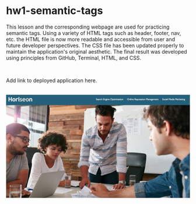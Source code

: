 # hw1-semantic-tags

This lesson and the corresponding webpage are used for practicing semantic tags. Using a variety of HTML tags such as header, footer, nav, etc. the HTML file is now more readable and accessible from user and future developer perspectives. The CSS file has been updated properly to maintain the application's original aesthetic. The final result was developed using principles from GitHub, Terminal, HTML, and CSS.

<br>

Add link to deployed application here.

<br>

<img src="./hw1-semantic-readme.png" width="700" />


<!--todo
    +Fix README.md screenshot GH issue
    +Add application URL link-->




